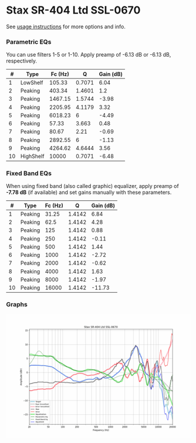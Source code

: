 # Stax SR-404 Ltd SSL-0670
See [usage instructions](https://github.com/jaakkopasanen/AutoEq#usage) for more options and info.

### Parametric EQs
You can use filters 1-5 or 1-10. Apply preamp of -6.13 dB or -6.13 dB, respectively.

|   # | Type      |   Fc (Hz) |      Q |   Gain (dB) |
|-----|-----------|-----------|--------|-------------|
|   1 | LowShelf  |    105.33 | 0.7071 |        6.04 |
|   2 | Peaking   |    403.34 | 1.4601 |        1.2  |
|   3 | Peaking   |   1467.15 | 1.5744 |       -3.98 |
|   4 | Peaking   |   2205.95 | 4.1179 |        3.32 |
|   5 | Peaking   |   6018.23 | 6      |       -4.49 |
|   6 | Peaking   |     57.33 | 3.663  |        0.48 |
|   7 | Peaking   |     80.67 | 2.21   |       -0.69 |
|   8 | Peaking   |   2892.55 | 6      |       -1.13 |
|   9 | Peaking   |   4264.62 | 4.6444 |        3.56 |
|  10 | HighShelf |  10000    | 0.7071 |       -6.48 |

### Fixed Band EQs
When using fixed band (also called graphic) equalizer, apply preamp of **-7.78 dB** (if available) and set gains manually with these parameters.

|   # | Type    |   Fc (Hz) |      Q |   Gain (dB) |
|-----|---------|-----------|--------|-------------|
|   1 | Peaking |     31.25 | 1.4142 |        6.84 |
|   2 | Peaking |     62.5  | 1.4142 |        4.28 |
|   3 | Peaking |    125    | 1.4142 |        0.88 |
|   4 | Peaking |    250    | 1.4142 |       -0.11 |
|   5 | Peaking |    500    | 1.4142 |        1.44 |
|   6 | Peaking |   1000    | 1.4142 |       -2.72 |
|   7 | Peaking |   2000    | 1.4142 |       -0.62 |
|   8 | Peaking |   4000    | 1.4142 |        1.63 |
|   9 | Peaking |   8000    | 1.4142 |       -1.97 |
|  10 | Peaking |  16000    | 1.4142 |      -11.73 |

### Graphs
![](./Stax%20SR-404%20Ltd%20SSL-0670.png)
